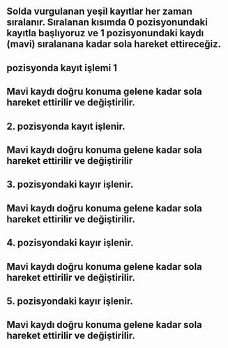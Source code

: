 ## Solda vurgulanan yeşil kayıtlar her zaman sıralanır. Sıralanan kısımda 0 pozisyonundaki kayıtla başlıyoruz ve 1 pozisyonundaki kaydı (mavi) sıralanana kadar sola hareket ettireceğiz.
## pozisyonda kayıt işlemi 1
## Mavi kaydı doğru konuma gelene kadar sola hareket ettirilir ve değiştirilir.
## 2. pozisyonda kayıt işlenir. 
## Mavi kaydı doğru konuma gelene kadar sola hareket ettirilir ve değiştirilir
## 3. pozisyondaki kayır işlenir.
## Mavi kaydı doğru konuma gelene kadar sola hareket ettirilir ve değiştirilir.
## 4. pozisyondaki kayır işlenir.
## Mavi kaydı doğru konuma gelene kadar sola hareket ettirilir ve değiştirilir.
## 5. pozisyondaki kayır işlenir.
## Mavi kaydı doğru konuma gelene kadar sola hareket ettirilir ve değiştirilir.
